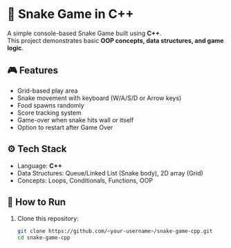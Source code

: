 # 🐍 Snake Game in C++

A simple console-based Snake Game built using **C++**.  
This project demonstrates basic **OOP concepts, data structures, and game logic**.

## 🎮 Features
- Grid-based play area
- Snake movement with keyboard (W/A/S/D or Arrow keys)
- Food spawns randomly
- Score tracking system
- Game-over when snake hits wall or itself
- Option to restart after Game Over

## ⚙️ Tech Stack
- Language: **C++**
- Data Structures: Queue/Linked List (Snake body), 2D array (Grid)
- Concepts: Loops, Conditionals, Functions, OOP

## 🚀 How to Run
1. Clone this repository:
   ```bash
   git clone https://github.com/<your-username>/snake-game-cpp.git
   cd snake-game-cpp
